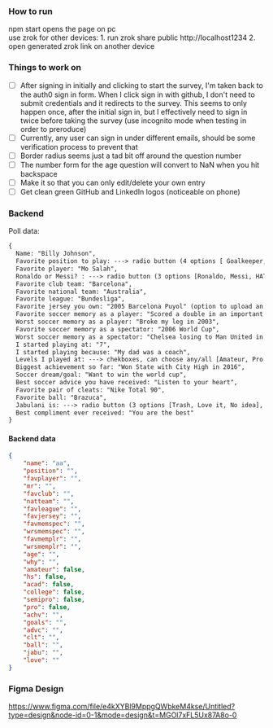 ### How to run

npm start opens the page on pc  
use zrok for other devices: 1. run zrok share public http://localhost1234 2. open generated zrok link on another device

### Things to work on

- [ ] After signing in initially and clicking to start the survey, I'm taken back to the auth0 sign in form. When I click sign in with github, I don't need to submit credentials and it redirects to the survey. This seems to only happen once, after the initial sign in, but I effectively need to sign in twice before taking the survey  (use incognito mode when testing in order to preroduce)
- [ ] Currently, any user can sign in under different emails, should be some verification process to prevent that
- [ ] Border radius seems just a tad bit off around the question number
- [ ] The number form for the age question will convert to NaN when you hit backspace
- [ ] Make it so that you can only edit/delete your own entry
- [ ] Get clean green GitHub and LinkedIn logos (noticeable on phone)

### Backend

Poll data:

```diff
{
  Name: "Billy Johnson",
  Favorite position to play: ---> radio button (4 options [ Goalkeeper, Defender, Midfielder, Striker ], can choose one),
  Favorite player: "Mo Salah",
  Ronaldo or Messi? : ---> radio button (3 options [Ronaldo, Messi, HATE BOTH], can choose one),
  Favorite club team: "Barcelona",
  Favorite national team: "Australia",
  Favorite league: "Bundesliga",
  Favorite jersey you own: "2005 Barcelona Puyol" (option to upload an image),
  Favorite soccer memory as a player: "Scored a double in an important game",
  Worst soccer memory as a player: "Broke my leg in 2003",
  Favorite soccer memory as a spectator: "2006 World Cup",
  Worst soccer memory as a spectator: "Chelsea losing to Man United in 2008 CL Final",
  I started playing at: "7",
  I started playing because: "My dad was a coach",
  Levels I played at: ---> chekboxes, can choose any/all [Amateur, Pro Youth Academy, High School, College, Semi-Pro, Pro],
  Biggest achievement so far: "Won State with City High in 2016",
  Soccer dream/goal: "Want to win the world cup",
  Best soccer advice you have received: "Listen to your heart",
  Favorite pair of cleats: "Nike Total 90",
  Favorite ball: "Brazuca",
  Jabulani is: ---> radio button (3 options [Trash, Love it, No idea], can choose one),
  Best compliment ever received: "You are the best"
}
```

#### Backend data

```json
{
    "name": "aa",
    "position": "",
    "favplayer": "",
    "mr": "",
    "favclub": "",
    "natteam": "",
    "favleague": "",
    "favjersey": "",
    "favmemspec": "",
    "wrsmemspec": "",
    "favmemplr": "",
    "wrsmemplr": "",
    "age": "",
    "why": "",
    "amateur": false,
    "hs": false,
    "acad": false,
    "college": false,
    "semipro": false,
    "pro": false,
    "achv": "",
    "goals": "",
    "advc": "",
    "clt": "",
    "ball": "",
    "jabu": "",
    "love": ""
}
```

### Figma Design

https://www.figma.com/file/e4kXYBl9MppgQWbkeM4kse/Untitled?type=design&node-id=0-1&mode=design&t=MGOl7xFL5Ux87A8o-0 

